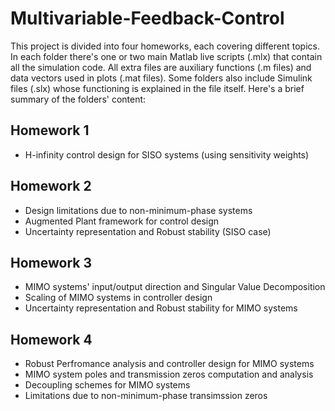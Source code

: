 # Multivariable-Feedback-Control
This project is divided into four homeworks, each covering different topics. In each folder there's one or two main Matlab live scripts (.mlx) that contain all the simulation code. All extra files are auxiliary functions (.m files) and data vectors used in plots (.mat files). Some folders also include Simulink files (.slx) whose functioning is explained in the file itself. Here's a brief summary of the folders' content:
## Homework 1
- H-infinity control design for SISO systems (using sensitivity weights)
## Homework 2
- Design limitations due to non-minimum-phase systems
- Augmented Plant framework for control design
- Uncertainty representation and Robust stability (SISO case)
## Homework 3
- MIMO systems' input/output direction and Singular Value Decomposition
- Scaling of MIMO systems in controller design
- Uncertainty representation and Robust stability for MIMO systems
## Homework 4
- Robust Perfromance analysis and controller design for MIMO systems
- MIMO system poles and transmission zeros computation and analysis
- Decoupling schemes for MIMO systems
- Limitations due to non-minimum-phase transimssion zeros
